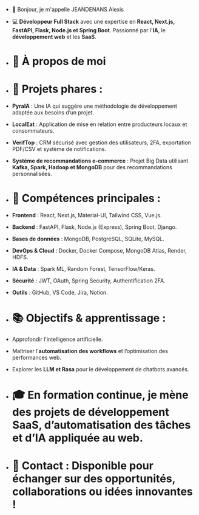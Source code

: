 - 👋 Bonjour, je m'appelle JEANDENANS Alexis
- 💻 **Développeur Full Stack** avec une expertise en **React, Next.js, FastAPI, Flask, Node.js et Spring Boot**. Passionné par l'**IA**, le **développement web** et les **SaaS**.
- # 🎯 À propos de moi
- # 🚀 **Projets phares :**
- **PyraIA** : Une IA qui suggère une méthodologie de développement adaptée aux besoins d’un projet.
- **LocalEat** : Application de mise en relation entre producteurs locaux et consommateurs.
- **VerifTop** : CRM sécurisé avec gestion des utilisateurs, 2FA, exportation PDF/CSV et système de notifications.
- **Système de recommandations e-commerce** : Projet Big Data utilisant **Kafka, Spark, Hadoop et MongoDB** pour des recommandations personnalisées.

- # 📌 **Compétences principales :**
- **Frontend** : React, Next.js, Material-UI, Tailwind CSS, Vue.js.
- **Backend** : FastAPI, Flask, Node.js (Express), Spring Boot, Django.
- **Bases de données** : MongoDB, PostgreSQL, SQLite, MySQL.
- **DevOps & Cloud** : Docker, Docker Compose, MongoDB Atlas, Render, HDFS.
- **IA & Data** : Spark ML, Random Forest, TensorFlow/Keras.
- **Sécurité** : JWT, OAuth, Spring Security, Authentification 2FA.
- **Outils** : GitHub, VS Code, Jira, Notion.

- # 📚 **Objectifs & apprentissage :**
- Approfondir l'intelligence artificielle.
- Maîtriser l’**automatisation des workflows** et l’optimisation des performances web.
- Explorer les **LLM et Rasa** pour le développement de chatbots avancés.

- # 🎓 **En formation continue**, je mène des projets de **développement SaaS**, d’**automatisation des tâches** et d’**IA appliquée au web**.

- # 📩 **Contact** : Disponible pour échanger sur des opportunités, collaborations ou idées innovantes !
